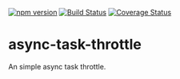 [![npm version](https://badge.fury.io/js/async-task-throttle.svg)](https://www.npmjs.com/async-task-throttle)
[![Build Status](https://travis-ci.org/breeze2/async-task-throttle.svg?branch=master)](https://travis-ci.org/breeze2/async-task-throttle)
[![Coverage Status](https://coveralls.io/repos/github/breeze2/async-task-throttle/badge.svg?branch=master)](https://coveralls.io/github/breeze2/async-task-throttle?branch=master)

# async-task-throttle
An simple async task throttle.
